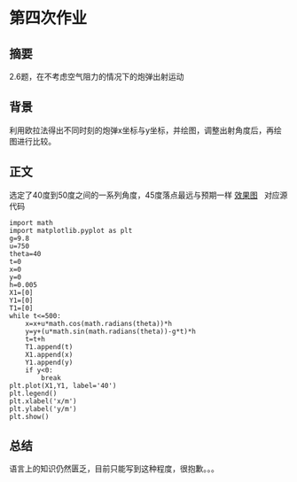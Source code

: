 #  第四次作业
## 摘要
2.6题，在不考虑空气阻力的情况下的炮弹出射运动
## 背景
利用欧拉法得出不同时刻的炮弹x坐标与y坐标，并绘图，调整出射角度后，再绘图进行比较。
## 正文
选定了40度到50度之间的一系列角度，45度落点最远与预期一样
[效果图](https://github.com/KKllc/computationalphysics_N2015301020021/blob/master/Figure_1.png)  
对应源代码  
``` 
import math
import matplotlib.pyplot as plt
g=9.8
u=750
theta=40
t=0
x=0
y=0
h=0.005
X1=[0]
Y1=[0]
T1=[0]
while t<=500:
    x=x+u*math.cos(math.radians(theta))*h
    y=y+(u*math.sin(math.radians(theta))-g*t)*h
    t=t+h
    T1.append(t)
    X1.append(x)
    Y1.append(y)
    if y<0:
        break
plt.plot(X1,Y1, label='40')
plt.legend()
plt.xlabel('x/m')
plt.ylabel('y/m')
plt.show()  

```
## 总结  
语言上的知识仍然匮乏，目前只能写到这种程度，很抱歉。。。

